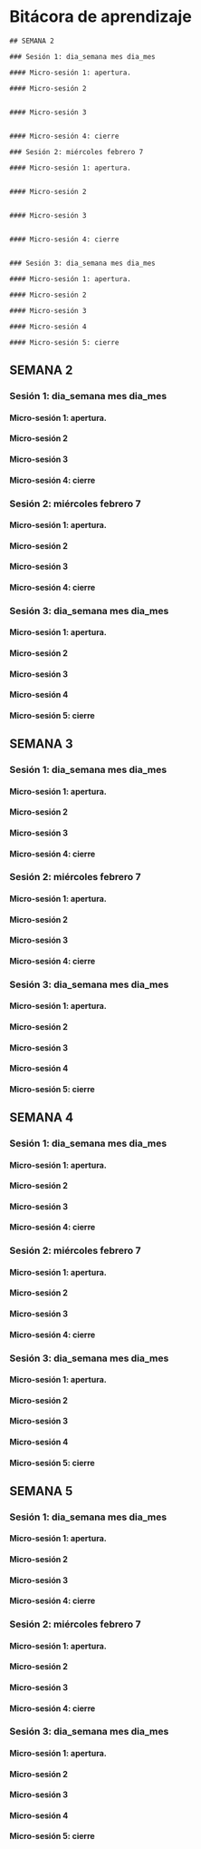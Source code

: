 # Bitácora de aprendizaje

```
## SEMANA 2

### Sesión 1: dia_semana mes dia_mes

#### Micro-sesión 1: apertura.

#### Micro-sesión 2
 

#### Micro-sesión 3


#### Micro-sesión 4: cierre 

### Sesión 2: miércoles febrero 7

#### Micro-sesión 1: apertura.


#### Micro-sesión 2
 

#### Micro-sesión 3


#### Micro-sesión 4: cierre 


### Sesión 3: dia_semana mes dia_mes

#### Micro-sesión 1: apertura.

#### Micro-sesión 2

#### Micro-sesión 3

#### Micro-sesión 4

#### Micro-sesión 5: cierre 
```

## SEMANA 2

### Sesión 1: dia_semana mes dia_mes

#### Micro-sesión 1: apertura.

#### Micro-sesión 2
 

#### Micro-sesión 3


#### Micro-sesión 4: cierre 

### Sesión 2: miércoles febrero 7

#### Micro-sesión 1: apertura.


#### Micro-sesión 2
 

#### Micro-sesión 3


#### Micro-sesión 4: cierre 


### Sesión 3: dia_semana mes dia_mes

#### Micro-sesión 1: apertura.

#### Micro-sesión 2

#### Micro-sesión 3

#### Micro-sesión 4

#### Micro-sesión 5: cierre 


## SEMANA 3

### Sesión 1: dia_semana mes dia_mes

#### Micro-sesión 1: apertura.

#### Micro-sesión 2
 

#### Micro-sesión 3


#### Micro-sesión 4: cierre 

### Sesión 2: miércoles febrero 7

#### Micro-sesión 1: apertura.


#### Micro-sesión 2
 

#### Micro-sesión 3


#### Micro-sesión 4: cierre 


### Sesión 3: dia_semana mes dia_mes

#### Micro-sesión 1: apertura.

#### Micro-sesión 2

#### Micro-sesión 3

#### Micro-sesión 4

#### Micro-sesión 5: cierre 

## SEMANA 4

### Sesión 1: dia_semana mes dia_mes

#### Micro-sesión 1: apertura.

#### Micro-sesión 2
 

#### Micro-sesión 3


#### Micro-sesión 4: cierre 

### Sesión 2: miércoles febrero 7

#### Micro-sesión 1: apertura.


#### Micro-sesión 2
 

#### Micro-sesión 3


#### Micro-sesión 4: cierre 


### Sesión 3: dia_semana mes dia_mes

#### Micro-sesión 1: apertura.

#### Micro-sesión 2

#### Micro-sesión 3

#### Micro-sesión 4

#### Micro-sesión 5: cierre 

## SEMANA 5

### Sesión 1: dia_semana mes dia_mes

#### Micro-sesión 1: apertura.

#### Micro-sesión 2
 

#### Micro-sesión 3


#### Micro-sesión 4: cierre 

### Sesión 2: miércoles febrero 7

#### Micro-sesión 1: apertura.


#### Micro-sesión 2
 

#### Micro-sesión 3


#### Micro-sesión 4: cierre 


### Sesión 3: dia_semana mes dia_mes

#### Micro-sesión 1: apertura.

#### Micro-sesión 2

#### Micro-sesión 3

#### Micro-sesión 4

#### Micro-sesión 5: cierre 

